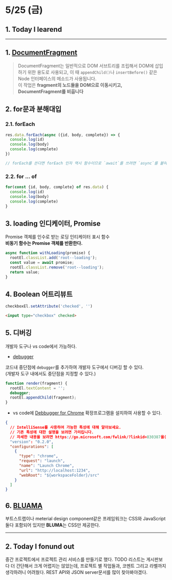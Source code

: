 # 5/25 (금)

## 1. Today I learend

---

## 1. [DocumentFragment](https://developer.mozilla.org/ko/docs/Web/API/DocumentFragment)

> DocumentFragment는 일반적으로 DOM 서브트리를 조립해서 DOM에 삽입하기 위한 용도로 사용되고, 이 때 `appendChild()`나 `insertBefore()` 같은 Node 인터페이스의 메소드가 사용됩니다.  
이 작업은 **fragment의 노드들을 DOM으로 이동시키고, DocumentFragment를 비웁니다**

## 2. for문과 분해대입

### 2.1. forEach

```js
res.data.forEach(async ({id, body, complete}) => {
  console.log(id)
  console.log(body)
  console.log(complete)
})

// forEach를 쓴다면 forEach 인자 역시 함수이므로 `await`를 쓰려면 `async`를 붙여줘야한다.
```

### 2.2. for ... of

```js
for(const {id, body, complete} of res.data) {
  console.log(id)
  console.log(body)
  console.log(complete)
}
```

## 3. loading 인디케이터, Promise

Promise 객체를 인수로 받는 로딩 인티케이터 표시 함수  
**비동기 함수는 Promise 객체를 반환한다.**
```js
async function withLoading(promise) {
  rootEl.classList.add('root--loading');
  const value = await promise;
  rootEl.classList.remove('root--loading');
  return value;
}
```

## 4. Boolean 어트리뷰트 

```js
checkboxEl.setAttribute('checked', '')
```

```html
<input type="checkbox" checked>
```

## 5. 디버깅

개발자 도구나 vs code에서 가능하다.

+ [debugger](https://developer.mozilla.org/ko/docs/Web/JavaScript/Reference/Statements/debugger)

코드내 중단점에 `debugger`를 추가하여 개발자 도구에서 디버깅 할 수 있다.  
(개발자 도구 내에서도 중단점을 지정할 수 있다.)
```js
function render(fragment) {
  rootEl.textContent = '';
  debugger;
  rootEl.appendChild(fragment);
}
```

+ vs code에 [Debbugger for Chrome](https://github.com/Microsoft/vscode-chrome-debug) 확장프로그램을 설치하여 사용할 수 있다.
```json
{
  // IntelliSense를 사용하여 가능한 특성에 대해 알아보세요.
  // 기존 특성에 대한 설명을 보려면 가리킵니다.
  // 자세한 내용을 보려면 https://go.microsoft.com/fwlink/?linkid=830387을(를) 방문하세요.
  "version": "0.2.0",
  "configurations": [
    {
      "type": "chrome",
      "request": "launch",
      "name": "Launch Chrome",
      "url": "http://localhost:1234",
      "webRoot": "${workspaceFolder}/src"
    }
  ]
}
```

## 6. [BLUAMA](https://bulma.io/)

부트스트랩이나 meterial design component같은 프레임워크는 CSS와 JavaScript 둘다 포함되어 있지만 **BLUMA**는 CSS만 제공한다.

---

## 2. Today I fonund out

중간 프로젝트에서 프로젝트 관리 서비스를 만들기로 했다. TODO 리스트는 게시판보다 더 간단해서 크게 어렵지는 않았는데, 프로젝트 별 작업들과, 코멘트 그리고 라벨까지 생각하려니 어려웠다. REST API와 JSON server문서를 많이 찾아봐야겠다.